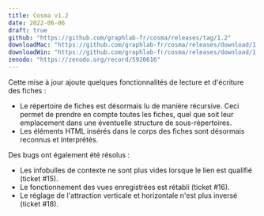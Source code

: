```yaml
---
title: Cosma v1.2
date: 2022-06-06
draft: true
github: "https://github.com/graphlab-fr/cosma/releases/tag/1.2"
downloadMac: "https://github.com/graphlab-fr/cosma/releases/download/1.2/Cosma.app.zip"
downloadWin: "https://github.com/graphlab-fr/cosma/releases/download/1.2/Cosma-win32-x64.zip"
zenodo: "https://zenodo.org/record/5920616"
---
```


Cette mise à jour ajoute quelques fonctionnalités de lecture et d'écriture des fiches :

- Le répertoire de fiches est désormais lu de manière récursive. Ceci permet de prendre en compte toutes les fiches, quel que soit leur emplacement dans une éventuelle structure de sous-répertoires.
- Les éléments HTML insérés dans le corps des fiches sont désormais reconnus et interprétés.

Des bugs ont également été résolus :

- Les infobulles de contexte ne sont plus vides lorsque le lien est qualifié (ticket #15).
- Le fonctionnement des vues enregistrées est rétabli (ticket #16).
- Le réglage de l'attraction verticale et horizontale n'est plus inversé (ticket #18).